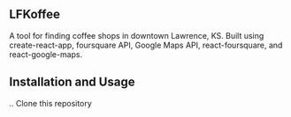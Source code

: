 

## LFKoffee

A tool for finding coffee shops in downtown Lawrence, KS.
Built using create-react-app, foursquare API, Google Maps API, react-foursquare, and react-google-maps.

## Installation and Usage

.. Clone this repository
